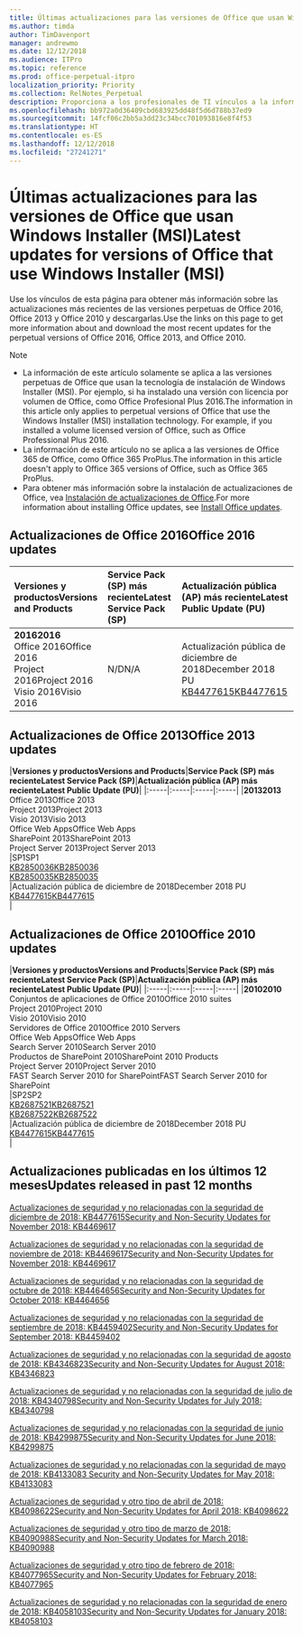 ```yaml
---
title: Últimas actualizaciones para las versiones de Office que usan Windows Installer (MSI)
ms.author: timda
author: TimDavenport
manager: andrewmo
ms.date: 12/12/2018
ms.audience: ITPro
ms.topic: reference
ms.prod: office-perpetual-itpro
localization_priority: Priority
ms.collection: RelNotes_Perpetual
description: Proporciona a los profesionales de TI vínculos a la información de las últimas actualizaciones de las versiones perpetuas de Office 2016, Office 2013 y Office 2010.
ms.openlocfilehash: bb972a0d36409cbd683925dd48f5d6d788b37ed9
ms.sourcegitcommit: 14fcf06c2bb5a3dd23c34bcc701093816e8f4f53
ms.translationtype: HT
ms.contentlocale: es-ES
ms.lasthandoff: 12/12/2018
ms.locfileid: "27241271"
---
```

# <a name="latest-updates-for-versions-of-office-that-use-windows-installer-msi"></a><span data-ttu-id="8a3a7-103">Últimas actualizaciones para las versiones de Office que usan Windows Installer (MSI)</span><span class="sxs-lookup"><span data-stu-id="8a3a7-103">Latest updates for versions of Office that use Windows Installer (MSI)</span></span>

<span data-ttu-id="8a3a7-104">Use los vínculos de esta página para obtener más información sobre las actualizaciones más recientes de las versiones perpetuas de Office 2016, Office 2013 y Office 2010 y descargarlas.</span><span class="sxs-lookup"><span data-stu-id="8a3a7-104">Use the links on this page to get more information about and download the most recent updates for the perpetual versions of Office 2016, Office 2013, and Office 2010.</span></span>
  
 
> [!NOTE]
> - <span data-ttu-id="8a3a7-p101">La información de este artículo solamente se aplica a las versiones perpetuas de Office que usan la tecnología de instalación de Windows Installer (MSI). Por ejemplo, si ha instalado una versión con licencia por volumen de Office, como Office Profesional Plus 2016.</span><span class="sxs-lookup"><span data-stu-id="8a3a7-p101">The information in this article only applies to perpetual versions of Office that use the Windows Installer (MSI) installation technology. For example, if you installed a volume licensed version of Office, such as Office Professional Plus 2016.</span></span>
> - <span data-ttu-id="8a3a7-107">La información de este artículo no se aplica a las versiones de Office 365 de Office, como Office 365 ProPlus.</span><span class="sxs-lookup"><span data-stu-id="8a3a7-107">The information in this article doesn't apply to Office 365 versions of Office, such as Office 365 ProPlus.</span></span>
> - <span data-ttu-id="8a3a7-108">Para obtener más información sobre la instalación de actualizaciones de Office, vea [Instalación de actualizaciones de Office](https://support.office.com/article/2ab296f3-7f03-43a2-8e50-46de917611c5).</span><span class="sxs-lookup"><span data-stu-id="8a3a7-108">For more information about installing Office updates, see [Install Office updates](https://support.office.com/article/2ab296f3-7f03-43a2-8e50-46de917611c5).</span></span> 


## <a name="office-2016-updates"></a><span data-ttu-id="8a3a7-109">Actualizaciones de Office 2016</span><span class="sxs-lookup"><span data-stu-id="8a3a7-109">Office 2016 updates</span></span>

|<span data-ttu-id="8a3a7-110">**Versiones y productos**</span><span class="sxs-lookup"><span data-stu-id="8a3a7-110">**Versions and Products**</span></span>|<span data-ttu-id="8a3a7-111">**Service Pack (SP) más reciente**</span><span class="sxs-lookup"><span data-stu-id="8a3a7-111">**Latest Service Pack (SP)**</span></span>|<span data-ttu-id="8a3a7-112">**Actualización pública (AP) más reciente**</span><span class="sxs-lookup"><span data-stu-id="8a3a7-112">**Latest Public Update (PU)**</span></span>|
|:-----|:-----|:-----|
|<span data-ttu-id="8a3a7-113">**2016**</span><span class="sxs-lookup"><span data-stu-id="8a3a7-113">**2016**</span></span> <br/> <span data-ttu-id="8a3a7-114">Office 2016</span><span class="sxs-lookup"><span data-stu-id="8a3a7-114">Office 2016</span></span>  <br/> <span data-ttu-id="8a3a7-115">Project 2016</span><span class="sxs-lookup"><span data-stu-id="8a3a7-115">Project 2016</span></span>  <br/> <span data-ttu-id="8a3a7-116">Visio 2016</span><span class="sxs-lookup"><span data-stu-id="8a3a7-116">Visio 2016</span></span>  <br/> |<span data-ttu-id="8a3a7-117">N/D</span><span class="sxs-lookup"><span data-stu-id="8a3a7-117">N/A</span></span>  <br/> |<span data-ttu-id="8a3a7-118">Actualización pública de diciembre de 2018</span><span class="sxs-lookup"><span data-stu-id="8a3a7-118">December 2018 PU</span></span>  <br/> [<span data-ttu-id="8a3a7-119">KB4477615</span><span class="sxs-lookup"><span data-stu-id="8a3a7-119">KB4477615</span></span>](https://support.microsoft.com/help/4477615) <br/> |
   
## <a name="office-2013-updates"></a><span data-ttu-id="8a3a7-120">Actualizaciones de Office 2013</span><span class="sxs-lookup"><span data-stu-id="8a3a7-120">Office 2013 updates</span></span>

|<span data-ttu-id="8a3a7-121">**Versiones y productos**</span><span class="sxs-lookup"><span data-stu-id="8a3a7-121">**Versions and Products**</span></span>|<span data-ttu-id="8a3a7-122">**Service Pack (SP) más reciente**</span><span class="sxs-lookup"><span data-stu-id="8a3a7-122">**Latest Service Pack (SP)**</span></span>|<span data-ttu-id="8a3a7-123">**Actualización pública (AP) más reciente**</span><span class="sxs-lookup"><span data-stu-id="8a3a7-123">**Latest Public Update (PU)**</span></span>|
|:-----|:-----|:-----|:-----|
|<span data-ttu-id="8a3a7-124">**2013**</span><span class="sxs-lookup"><span data-stu-id="8a3a7-124">**2013**</span></span> <br/> <span data-ttu-id="8a3a7-125">Office 2013</span><span class="sxs-lookup"><span data-stu-id="8a3a7-125">Office 2013</span></span>  <br/> <span data-ttu-id="8a3a7-126">Project 2013</span><span class="sxs-lookup"><span data-stu-id="8a3a7-126">Project 2013</span></span>  <br/> <span data-ttu-id="8a3a7-127">Visio 2013</span><span class="sxs-lookup"><span data-stu-id="8a3a7-127">Visio 2013</span></span>  <br/> <span data-ttu-id="8a3a7-128">Office Web Apps</span><span class="sxs-lookup"><span data-stu-id="8a3a7-128">Office Web Apps</span></span>  <br/> <span data-ttu-id="8a3a7-129">SharePoint 2013</span><span class="sxs-lookup"><span data-stu-id="8a3a7-129">SharePoint 2013</span></span>  <br/> <span data-ttu-id="8a3a7-130">Project Server 2013</span><span class="sxs-lookup"><span data-stu-id="8a3a7-130">Project Server 2013</span></span>  <br/> |<span data-ttu-id="8a3a7-131">SP1</span><span class="sxs-lookup"><span data-stu-id="8a3a7-131">SP1</span></span> <br/> [<span data-ttu-id="8a3a7-132">KB2850036</span><span class="sxs-lookup"><span data-stu-id="8a3a7-132">KB2850036</span></span>](https://support.microsoft.com/kb/2850036) <br/>[<span data-ttu-id="8a3a7-133">KB2850035</span><span class="sxs-lookup"><span data-stu-id="8a3a7-133">KB2850035</span></span>](https://support.microsoft.com/kb/2850035) <br/> |<span data-ttu-id="8a3a7-134">Actualización pública de diciembre de 2018</span><span class="sxs-lookup"><span data-stu-id="8a3a7-134">December 2018 PU</span></span>  <br/> [<span data-ttu-id="8a3a7-135">KB4477615</span><span class="sxs-lookup"><span data-stu-id="8a3a7-135">KB4477615</span></span>](https://support.microsoft.com/help/4477615) <br/> |
   
## <a name="office-2010-updates"></a><span data-ttu-id="8a3a7-136">Actualizaciones de Office 2010</span><span class="sxs-lookup"><span data-stu-id="8a3a7-136">Office 2010 updates</span></span>

|<span data-ttu-id="8a3a7-137">**Versiones y productos**</span><span class="sxs-lookup"><span data-stu-id="8a3a7-137">**Versions and Products**</span></span>|<span data-ttu-id="8a3a7-138">**Service Pack (SP) más reciente**</span><span class="sxs-lookup"><span data-stu-id="8a3a7-138">**Latest Service Pack (SP)**</span></span>|<span data-ttu-id="8a3a7-139">**Actualización pública (AP) más reciente**</span><span class="sxs-lookup"><span data-stu-id="8a3a7-139">**Latest Public Update (PU)**</span></span>|
|:-----|:-----|:-----|:-----|
|<span data-ttu-id="8a3a7-140">**2010**</span><span class="sxs-lookup"><span data-stu-id="8a3a7-140">**2010**</span></span> <br/> <span data-ttu-id="8a3a7-141">Conjuntos de aplicaciones de Office 2010</span><span class="sxs-lookup"><span data-stu-id="8a3a7-141">Office 2010 suites</span></span>  <br/> <span data-ttu-id="8a3a7-142">Project 2010</span><span class="sxs-lookup"><span data-stu-id="8a3a7-142">Project 2010</span></span>  <br/> <span data-ttu-id="8a3a7-143">Visio 2010</span><span class="sxs-lookup"><span data-stu-id="8a3a7-143">Visio 2010</span></span>  <br/> <span data-ttu-id="8a3a7-144">Servidores de Office 2010</span><span class="sxs-lookup"><span data-stu-id="8a3a7-144">Office 2010 Servers</span></span>  <br/> <span data-ttu-id="8a3a7-145">Office Web Apps</span><span class="sxs-lookup"><span data-stu-id="8a3a7-145">Office Web Apps</span></span>  <br/> <span data-ttu-id="8a3a7-146">Search Server 2010</span><span class="sxs-lookup"><span data-stu-id="8a3a7-146">Search Server 2010</span></span>  <br/> <span data-ttu-id="8a3a7-147">Productos de SharePoint 2010</span><span class="sxs-lookup"><span data-stu-id="8a3a7-147">SharePoint 2010 Products</span></span>  <br/> <span data-ttu-id="8a3a7-148">Project Server 2010</span><span class="sxs-lookup"><span data-stu-id="8a3a7-148">Project Server 2010</span></span>  <br/> <span data-ttu-id="8a3a7-149">FAST Search Server 2010 for SharePoint</span><span class="sxs-lookup"><span data-stu-id="8a3a7-149">FAST Search Server 2010 for SharePoint</span></span>  <br/> |<span data-ttu-id="8a3a7-150">SP2</span><span class="sxs-lookup"><span data-stu-id="8a3a7-150">SP2</span></span> <br/>[<span data-ttu-id="8a3a7-151">KB2687521</span><span class="sxs-lookup"><span data-stu-id="8a3a7-151">KB2687521</span></span>](https://support.microsoft.com/kb/2687521) <br/> [<span data-ttu-id="8a3a7-152">KB2687522</span><span class="sxs-lookup"><span data-stu-id="8a3a7-152">KB2687522</span></span>](https://support.microsoft.com/kb/2687522) <br/> |<span data-ttu-id="8a3a7-153">Actualización pública de diciembre de 2018</span><span class="sxs-lookup"><span data-stu-id="8a3a7-153">December 2018 PU</span></span> <br/>[<span data-ttu-id="8a3a7-154">KB4477615</span><span class="sxs-lookup"><span data-stu-id="8a3a7-154">KB4477615</span></span>](https://support.microsoft.com/help/4477615) <br/>|
   

   
## <a name="updates-released-in-past-12-months"></a><span data-ttu-id="8a3a7-155">Actualizaciones publicadas en los últimos 12 meses</span><span class="sxs-lookup"><span data-stu-id="8a3a7-155">Updates released in past 12 months</span></span>

[<span data-ttu-id="8a3a7-156">Actualizaciones de seguridad y no relacionadas con la seguridad de diciembre de 2018: KB4477615</span><span class="sxs-lookup"><span data-stu-id="8a3a7-156">Security and Non-Security Updates for November 2018: KB4469617</span></span>](https://support.microsoft.com/help/4477615)

[<span data-ttu-id="8a3a7-157">Actualizaciones de seguridad y no relacionadas con la seguridad de noviembre de 2018: KB4469617</span><span class="sxs-lookup"><span data-stu-id="8a3a7-157">Security and Non-Security Updates for November 2018: KB4469617</span></span>](https://support.microsoft.com/help/4469617)

[<span data-ttu-id="8a3a7-158">Actualizaciones de seguridad y no relacionadas con la seguridad de octubre de 2018: KB4464656</span><span class="sxs-lookup"><span data-stu-id="8a3a7-158">Security and Non-Security Updates for October 2018: KB4464656</span></span>](https://support.microsoft.com/help/4464656)

[<span data-ttu-id="8a3a7-159">Actualizaciones de seguridad y no relacionadas con la seguridad de septiembre de 2018: KB4459402</span><span class="sxs-lookup"><span data-stu-id="8a3a7-159">Security and Non-Security Updates for September 2018: KB4459402</span></span>](https://support.microsoft.com/help/4459402) 

[<span data-ttu-id="8a3a7-160">Actualizaciones de seguridad y no relacionadas con la seguridad de agosto de 2018: KB4346823</span><span class="sxs-lookup"><span data-stu-id="8a3a7-160">Security and Non-Security Updates for August 2018: KB4346823</span></span>](https://support.microsoft.com/help/4346823)   

[<span data-ttu-id="8a3a7-161">Actualizaciones de seguridad y no relacionadas con la seguridad de julio de 2018: KB4340798</span><span class="sxs-lookup"><span data-stu-id="8a3a7-161">Security and Non-Security Updates for July 2018: KB4340798</span></span>](https://support.microsoft.com/help/4340798)   

[<span data-ttu-id="8a3a7-162">Actualizaciones de seguridad y no relacionadas con la seguridad de junio de 2018: KB4299875</span><span class="sxs-lookup"><span data-stu-id="8a3a7-162">Security and Non-Security Updates for June 2018: KB4299875</span></span>](https://support.microsoft.com/help/4299875)  

[<span data-ttu-id="8a3a7-163">Actualizaciones de seguridad y no relacionadas con la seguridad de mayo de 2018: KB4133083 </span><span class="sxs-lookup"><span data-stu-id="8a3a7-163">Security and Non-Security Updates for May 2018: KB4133083 </span></span>](https://support.microsoft.com/es-ES/help/4133083)
  
[<span data-ttu-id="8a3a7-164">Actualizaciones de seguridad y otro tipo de abril de 2018: KB4098622</span><span class="sxs-lookup"><span data-stu-id="8a3a7-164">Security and Non-Security Updates for April 2018: KB4098622</span></span>](https://support.microsoft.com/es-ES/help/4098622) 
  
[<span data-ttu-id="8a3a7-165">Actualizaciones de seguridad y otro tipo de marzo de 2018: KB4090988</span><span class="sxs-lookup"><span data-stu-id="8a3a7-165">Security and Non-Security Updates for March 2018: KB4090988</span></span>](https://support.microsoft.com/es-ES/help/4090988)  
  
[<span data-ttu-id="8a3a7-166">Actualizaciones de seguridad y otro tipo de febrero de 2018: KB4077965</span><span class="sxs-lookup"><span data-stu-id="8a3a7-166">Security and Non-Security Updates for February 2018: KB4077965</span></span>](https://support.microsoft.com/help/4077965)  
  
[<span data-ttu-id="8a3a7-167">Actualizaciones de seguridad y no relacionadas con la seguridad de enero de 2018: KB4058103</span><span class="sxs-lookup"><span data-stu-id="8a3a7-167">Security and Non-Security Updates for January 2018: KB4058103</span></span>](https://support.microsoft.com/help/4058103)   
  
